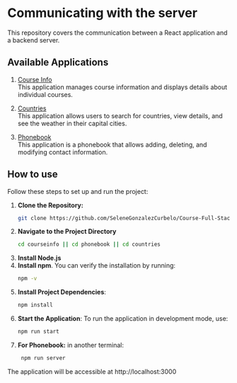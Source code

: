 # Communicating with the server

This repository covers the communication between a React application and a backend server.

## Available Applications

1. [Course Info](./courseinfo)  
   This application manages course information and displays details about individual courses.

2. [Countries](./countries)  
   This application allows users to search for countries, view details, and see the weather in their capital cities.

3. [Phonebook](./phonebook)  
   This application is a phonebook that allows adding, deleting, and modifying contact information.

## How to use

Follow these steps to set up and run the project:

1. **Clone the Repository:**
   ```bash
   git clone https://github.com/SeleneGonzalezCurbelo/Course-Full-Stack-Open/part2
2. **Navigate to the Project Directory**
   ```bash
   cd courseinfo || cd phonebook || cd countries
4. **Install Node.js**
5. **Install npm**. You can verify the installation by running: 
    ```bash
    npm -v
6. **Install Project Dependencies**: 
    ```bash
    npm install
7. **Start the Application**: To run the application in development mode, use:
     ```bash
     npm run start
8. **For Phonebook:** in another terminal:
    ```bash
     npm run server

The application will be accessible at http://localhost:3000